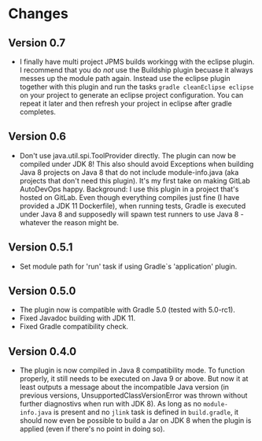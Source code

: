 Changes
=======

Version 0.7
-----------
- I finally have multi project JPMS builds workingg with the eclipse plugin. I recommend that you do *not* use the Buildship plugin becuase it always messes up the module path again. Instead use the eclipse plugin together with this plugin and run the tasks `gradle cleanEclipse eclipse` on your project to generate an eclipse project configuration. You can repeat it later and then refresh your project in eclipse after gradle completes.

Version 0.6
-----------
- Don't use java.util.spi.ToolProvider directly. The plugin can now be compiled under JDK 8! This also should avoid Exceptions when building Java 8 projects on Java 8 that do not include module-info.java (aka projects that don't need this plugin). It's my first take on making GitLab AutoDevOps happy. Background: I use this plugin in a project that's hosted on GitLab. Even though everything compiles just fine (I have provided a JDK 11 Dockerfile), when running tests, Gradle is executed under Java 8 and supposedly will spawn test runners to use Java 8 - whatever the reason might be.

Version 0.5.1
-------------
 - Set module path for 'run' task if using Gradle`s 'application' plugin.

Version 0.5.0
-------------
- The plugin now is compatible with Gradle 5.0 (tested with 5.0-rc1).
- Fixed Javadoc building with JDK 11.
- Fixed Gradle compatibility check.

Version 0.4.0
-------------
 - The plugin is now compiled in Java 8 compatibility mode. To function properly, it still needs to be executed on Java 9 or above. But now it at least outputs a message about the incompatible Java version (in previous versions, UnsupportedClassVersionError was thrown without further diagnostivs when run with JDK 8). As long as no `module-info.java` is present and no `jlink` task is defined in `build.gradle`, it should now even be possible to build a Jar on JDK 8 when the plugin is applied (even if there's no point in doing so).
